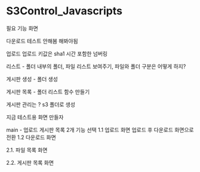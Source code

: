 # S3Control_Javascripts

필요 기능 화면

다운로드
테스트 안해봄 해봐야됨

업로드
업로드 키값은 sha1 시간 포함한 넘버링

리스트 - 폴더 내부의 폴더, 파일 리스트 보여주기, 파일와 폴더 구분은 어떻게 하지?

 
게시판 생성 - 폴더 생성

게시판 목록 - 폴더 리스트 함수 만들기

게시판 관리는 ? s3 폴더로 생성



지금 테스트용 화면 만들자


main -  업로드 게시판 목록 2개 기능 선택
1.1 업로드 화면
업로드 후 다운로드 화면으로 전환
1.2 다운로드 화면



2.1. 파일 목록 화면

2.2. 게시판 목록 화면
